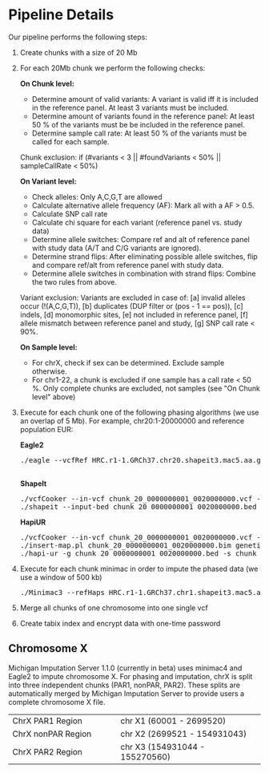# Pipeline Details

Our pipeline performs the following steps:

1.  Create chunks with a size of 20 Mb
2.  For each 20Mb chunk we perform the following checks:

    **On Chunk level:**

    *   Determine amount of valid variants: A variant is valid iff it is included in the reference panel. At least 3 variants must be included.
    *   Determine amount of variants found in the reference panel: At least 50 % of the variants must be be included in the reference panel.
    *   Determine sample call rate: At least 50 % of the variants must be called for each sample.  

    Chunk exclusion: if (#variants < 3 || #foundVariants < 50% || sampleCallRate < 50%)

    **On Variant level:**

    *   Check alleles: Only A,C,G,T are allowed
    *   Calculate alternative allele frequency (AF): Mark all with a AF > 0.5.
    *   Calculate SNP call rate
    *   Calculate chi square for each variant (reference panel vs. study data)
    *   Determine allele switches: Compare ref and alt of reference panel with study data (A/T and C/G variants are ignored).
    *   Determine strand flips: After eliminating possible allele switches, flip and compare ref/alt from reference panel with study data.
    *   Determine allele switches in combination with strand flips: Combine the two rules from above.  

    Variant exclusion: Variants are excluded in case of: [a] invalid alleles occur (!(A,C,G,T)), [b] duplicates (DUP filter or (pos - 1 == pos)), [c] indels, [d] monomorphic sites, [e] not included in reference panel, [f] allele mismatch between reference panel and study, [g] SNP call rate < 90%.

    **On Sample level:**

    *   For chrX, check if sex can be determined. Exclude sample otherwise.
    *   For chr1-22, a chunk is excluded if one sample has a call rate < 50 %. Only complete chunks are excluded, not samples (see "On Chunk level" above)
3.  Execute for each chunk one of the following phasing algorithms (we use an overlap of 5 Mb). For example, chr20:1-20000000 and reference population EUR:

    **Eagle2**
      <pre>./eagle --vcfRef HRC.r1-1.GRCh37.chr20.shapeit3.mac5.aa.genotypes.bcf --vcfTarget chunk_20_0000000001_0020000000.vcf.gz  --./geneticMapFile genetic_map_chr20_combined_b37.txt --outPrefix chunk_20_0000000001_0020000000.phased --bpStart 1 --bpEnd 25000000 --chrom 20
      </pre>

    **ShapeIt**
    <pre>./vcfCooker --in-vcf chunk_20_0000000001_0020000000.vcf --write-bed --out chunk_20_0000000001_0020000000
    ./shapeit --input-bed chunk_20_0000000001_0020000000.bed chunk_20_0000000001_0020000000.bim chunk_20_0000000001_0020000000.fam --input-map genetic_map_b37.tar.gz/genetic_map_chr20_combined_b37.txt --output-max chunk_20_0000000001_0020000000.phased --input-from 1 --input-to 25000000 --effective-size 11418
    </pre>

    **HapiUR**
    <pre>./vcfCooker --in-vcf chunk_20_0000000001_0020000000.vcf --write-bed --out chunk_20_0000000001_0020000000
    ./insert-map.pl chunk_20_0000000001_0020000000.bim genetic_map_chr20_combined_hapiur_b37.txt
    ./hapi-ur -g chunk_20_0000000001_0020000000.bed -s chunk_20_0000000001_0020000000.map.bim -i chunk_20_0000000001_0020000000.fam -w 73 -o chunk_20_0000000001_0020000000 -c 20 --start 1 --end 25000000 --impute2
    </pre>


4.  Execute for each chunk minimac in order to impute the phased data (we use a window of 500 kb)

    <pre>./Minimac3 --refHaps HRC.r1-1.GRCh37.chr1.shapeit3.mac5.aa.genotypes.m3vcf.gz --haps chunk_1_0000000001_0020000000.phased.vcf --start 1 --end 20000000 --window 500000 --prefix chunk_1_0000000001_0020000000 --chr 20 --noPhoneHome --format GT,DS,GP --allTypedSites
    </pre>

5.  Merge all chunks of one chromosome into one single vcf
6.  Create tabix index and encrypt data with one-time password

## Chromosome X

Michigan Imputation Server 1.1.0 (currently in beta) uses minimac4 and Eagle2 to impute chromosome X.
For phasing and imputation, chrX is split into three independent chunks (PAR1, nonPAR, PAR2). These splits are automatically merged by Michigan Imputation Server to provide users a complete chromosome X file.

<table>
<tbody>

<tr>

<td width="200px">ChrX PAR1 Region</td>

<td>chr X1 (60001 - 2699520)</td>

</tr>

<tr>

<td>ChrX nonPAR Region</td>

<td>chr X2 (2699521 - 154931043)</td>

</tr>

<tr>

<td>ChrX PAR2 Region</td>

<td>chr X3 (154931044 - 155270560)</td>

</tr>

</tbody>

</table>
